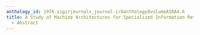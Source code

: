 ```yaml
---
anthology_id: 1976.sigirjournals_journal-ir0anthology0volumeA10A4.6
title: A Study of Machine Architectures for Specialized Information Retrieval Computers
  - Abstract
---
```

